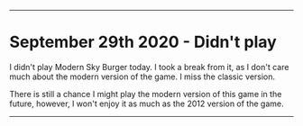 
***

# September 29th 2020 - Didn't play

I didn't play Modern Sky Burger today. I took a break from it, as I don't care much about the modern version of the game. I miss the classic version.

There is still a chance I might play the modern version of this game in the future, however, I won't enjoy it as much as the 2012 version of the game.

***
